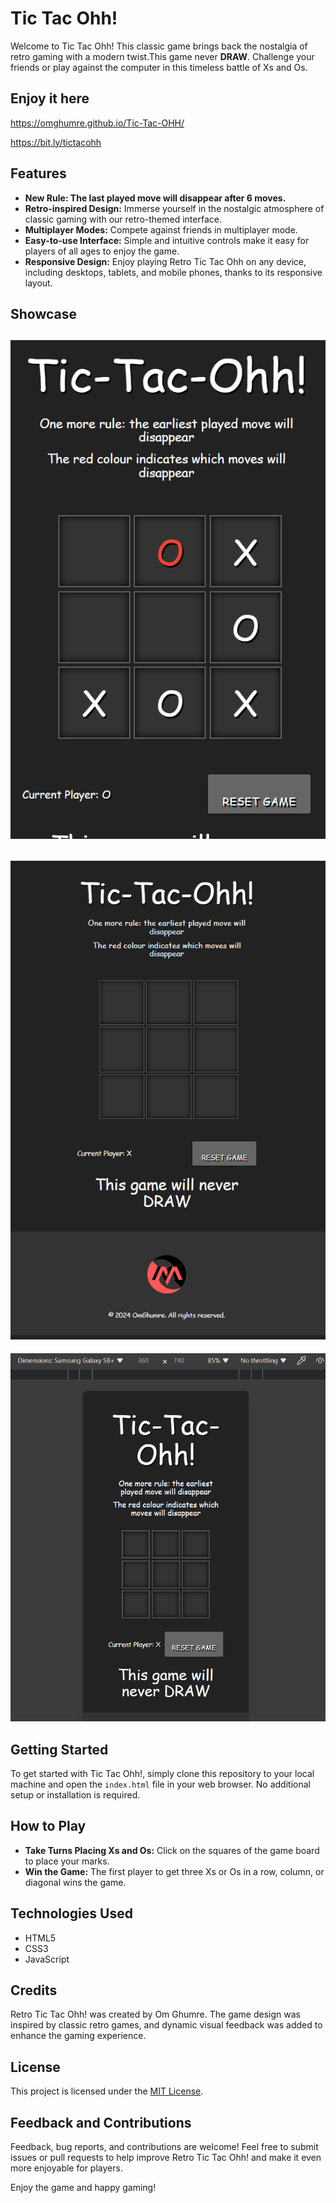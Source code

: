 # Tic Tac Ohh!

Welcome to Tic Tac Ohh! This classic game brings back the nostalgia of retro gaming with a modern twist.This game never **DRAW**. Challenge your friends or play against the computer in this timeless battle of Xs and Os.

## Enjoy it here

https://omghumre.github.io/Tic-Tac-OHH/

https://bit.ly/tictacohh

## Features

- **New Rule: The last played move will disappear after 6 moves.**
- **Retro-inspired Design:** Immerse yourself in the nostalgic atmosphere of classic gaming with our retro-themed interface.
- **Multiplayer Modes:** Compete against friends in multiplayer mode.
- **Easy-to-use Interface:** Simple and intuitive controls make it easy for players of all ages to enjoy the game.
- **Responsive Design:** Enjoy playing Retro Tic Tac Ohh on any device, including desktops, tablets, and mobile phones, thanks to its responsive layout.
  

## Showcase

![Retro-inspired Design](disappear.png)
---

![Retro-inspired Design](full.png)
---

![Responsive design](responsive.png)

## Getting Started

To get started with Tic Tac Ohh!, simply clone this repository to your local machine and open the `index.html` file in your web browser. No additional setup or installation is required.

## How to Play

- **Take Turns Placing Xs and Os:** Click on the squares of the game board to place your marks.
- **Win the Game:** The first player to get three Xs or Os in a row, column, or diagonal wins the game.

## Technologies Used

- HTML5
- CSS3
- JavaScript

## Credits

Retro Tic Tac Ohh! was created by Om Ghumre. The game design was inspired by classic retro games, and dynamic visual feedback was added to enhance the gaming experience.

## License

This project is licensed under the [MIT License](LICENSE).

## Feedback and Contributions

Feedback, bug reports, and contributions are welcome! Feel free to submit issues or pull requests to help improve Retro Tic Tac Ohh! and make it even more enjoyable for players.

Enjoy the game and happy gaming!
